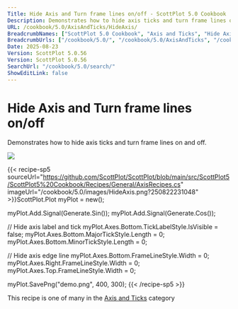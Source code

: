 ```yaml
---
Title: Hide Axis and Turn frame lines on/off - ScottPlot 5.0 Cookbook
Description: Demonstrates how to hide axis ticks and turn frame lines on and off.
URL: /cookbook/5.0/AxisAndTicks/HideAxis/
BreadcrumbNames: ["ScottPlot 5.0 Cookbook", "Axis and Ticks", "Hide Axis and Turn frame lines on/off"]
BreadcrumbUrls: ["/cookbook/5.0/", "/cookbook/5.0/AxisAndTicks", "/cookbook/5.0/AxisAndTicks/HideAxis"]
Date: 2025-08-23
Version: ScottPlot 5.0.56
Version: ScottPlot 5.0.56
SearchUrl: "/cookbook/5.0/search/"
ShowEditLink: false
---
```



<div class='d-flex align-items-center mt-5'>
<h1 class='me-2 text-dark my-0 border-0'>Hide Axis and Turn frame lines on/off</h1>
</div>

Demonstrates how to hide axis ticks and turn frame lines on and off.

[![](/cookbook/5.0/images/HideAxis.png?250822231048)](/cookbook/5.0/images/HideAxis.png?250822231048)

{{< recipe-sp5 sourceUrl="https://github.com/ScottPlot/ScottPlot/blob/main/src/ScottPlot5/ScottPlot5%20Cookbook/Recipes/General/AxisRecipes.cs" imageUrl="/cookbook/5.0/images/HideAxis.png?250822231048" >}}ScottPlot.Plot myPlot = new();

myPlot.Add.Signal(Generate.Sin());
myPlot.Add.Signal(Generate.Cos());

// Hide axis label and tick
myPlot.Axes.Bottom.TickLabelStyle.IsVisible = false;
myPlot.Axes.Bottom.MajorTickStyle.Length = 0;
myPlot.Axes.Bottom.MinorTickStyle.Length = 0;

// Hide axis edge line
myPlot.Axes.Bottom.FrameLineStyle.Width = 0;
myPlot.Axes.Right.FrameLineStyle.Width = 0;
myPlot.Axes.Top.FrameLineStyle.Width = 0;

myPlot.SavePng("demo.png", 400, 300);
{{< /recipe-sp5 >}}

<div class='my-5 text-center'>This recipe is one of many in the <a href='/cookbook/5.0/AxisAndTicks'>Axis and Ticks</a> category</div>


